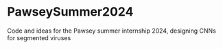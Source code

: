 # PawseySummer2024
Code and ideas for the Pawsey summer internship 2024, designing CNNs for segmented viruses

